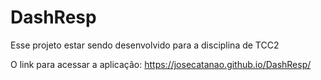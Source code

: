 # DashResp
Esse projeto estar sendo desenvolvido para a disciplina de TCC2

O link para acessar a aplicação: https://josecatanao.github.io/DashResp/
